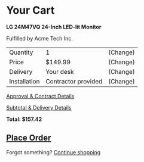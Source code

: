 # Your Cart

**LG 24M47VQ 24-Inch LED-lit Monitor**

Fulfilled by Acme Tech Inc.

|               |             |      |
| ------------- |-------------| -----|
| Quantity        | 1           | (Change)  |
| Price        | $149.99           | (Change)  |
| Delivery        | Your desk           | (Change)  |
| Installation        | Contractor provided           | (Change)  |

[Approval & Contract Details](#)

[Subtotal & Delivery Details](#)

**Total: $157.42**

## [Place Order](/order-confirmation.html)

Forgot something? [Continue shopping](#)

